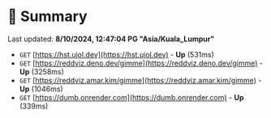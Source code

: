 # 📖 Summary
Last updated: **8/10/2024, 12:47:04 PG "Asia/Kuala_Lumpur"**

- `GET` [https://hst.ujol.dev](https://hst.ujol.dev) - **Up** (531ms)
- `GET` [https://reddviz.deno.dev/gimme](https://reddviz.deno.dev/gimme) - **Up** (3258ms)
- `GET` [https://reddviz.amar.kim/gimme](https://reddviz.amar.kim/gimme) - **Up** (1046ms)
- `GET` [https://dumb.onrender.com](https://dumb.onrender.com) - **Up** (339ms)

